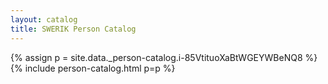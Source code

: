 ```yaml
---
layout: catalog
title: SWERIK Person Catalog
---
```

{% assign p = site.data._person-catalog.i-85VtituoXaBtWGEYWBeNQ8 %}
{% include person-catalog.html p=p %}

